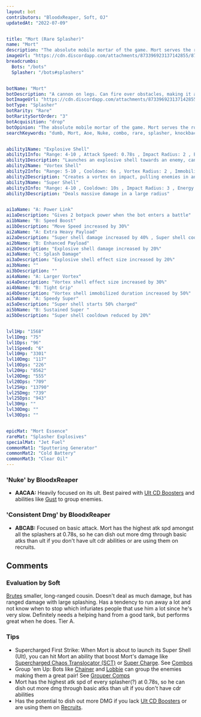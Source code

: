 ```yaml
---
layout: bot
contributors: "BloodxReaper, Soft, OJ"
updatedAt: "2022-07-09"


title: "Mort (Rare Splasher)"
name: "Mort"
description: "The absolute mobile mortar of the game. Mort serves the role of an excellent nuker while still be a good sub dps/crowd controller from afar. However, the bot suffers a lot of cons to let it alone.\n- Slow speed, high minimum range making you Mort's babysitter\n- Hard to use, requires preparation\n- Might give satisfying result when the ult is ready"
imageUrl: "https://cdn.discordapp.com/attachments/873396923137142855/873396970805395507/mort.png"
breadcrumbs:
  Bots: "/bots"
  Splasher: "/bots#splashers"


botName: "Mort"
botDescription: "A cannon on legs. Can fire over obstacles, making it a potent bot from almost anywhere in the arena."
botImageUrl: "https://cdn.discordapp.com/attachments/873396923137142855/873396970805395507/mort.png"
botType: "Splasher"
botRarity: "Rare"
botRaritySortOrder: "3"
botAcquisition: "drop"
botOpinion: "The absolute mobile mortar of the game. Mort serves the role of an excellent nuker while still be a good sub dps/crowd controller from afar. However, the bot suffers a lot of cons to let it alone."
searchKeywords: "dumb, Mort, Aoe, Nuke, combo, rare, splasher, knockback"


ability1Name: "Explosive Shell"
ability1Info: "Range: 4-10 , Attack Speed: 0.78s , Impact Radius: 2 , Energy Damage: 100% , Knockback: Small"
ability1Description: "Launches an explosive shell towards an enemy, can be fired over low heights obstacles"
ability2Name: "Vortex Shell"
ability2Info: "Range: 5-10 , Cooldown: 6s , Vortex Radius: 2 , Immobilized Duration: 0.75s"
ability2Description: "Creates a vortex on impact, pulling enemies in and temporarily holding them in place"
ability3Name: "Super Shell"
ability3Info: "Range: 4-10 , Cooldown: 10s , Impact Radius: 3 , Energy Damage: 533% , Knockback: Small"
ability3Description: "Deals massive damage in a large radius"


ai1aName: "A: Power Link"
ai1aDescription: "Gives 2 botpack power when the bot enters a battle"
ai1bName: "B: Speed Boost"
ai1bDescription: "Move Speed increased by 30%"
ai2aName: "A: Extra Heavy Payload"
ai2aDescription: "Super shell damage increased by 40% , Super shell cooldown increased by 20%"
ai2bName: "B: Enhanced Payload"
ai2bDescription: "Explosive shell damage increased by 20%"
ai3aName: "C: Splash Damage"
ai3aDescription: "Explosive shell effect size increased by 20%"
ai3bName: ""
ai3bDescription: ""
ai4aName: "A: Larger Vortex"
ai4aDescription: "Vortex shell effect size increased by 30%"
ai4bName: "B: Tight Grip"
ai4bDescription: "Vortex shell immobilized duration increased by 50%"
ai5aName: "A: Speedy Super"
ai5aDescription: "Super shell starts 50% charged"
ai5bName: "B: Sustained Super "
ai5bDescription: "Super shell cooldown reduced by 20%"


lvl1Hp: "1568"
lvl1Dmg: "75"
lvl1Dps: "96"
lvl1Speed: "6"
lvl10Hp: "3301"
lvl10Dmg: "117"
lvl10Dps: "226"
lvl20Hp: "8562"
lvl20Dmg: "555"
lvl20Dps: "709"
lvl25Hp: "13790"
lvl25Dmg: "739"
lvl25Dps: "943"
lvl30Hp: ""
lvl30Dmg: ""
lvl30Dps: ""


epicMat: "Mort Essence"
rareMat: "Splasher Explosives"
specialMat: "Jet Fuel"
commonMat1: "Sputtering Generator"
commonMat2: "Cold Battery"
commonMat3: "Clear Oil"
---
```


### 'Nuke' by BloodxReaper
- **AACAA:** Heavily focused on its ult. 
Best paired with [Ult CD Boosters](/ult-cooldowns-rare) and abilities like [Gust](/gust) to group enemies.

### 'Consistent Dmg' by BloodxReaper
- **ABCAB:** Focused on basic attack. Mort has the highest atk spd amongst all the splashers at 0.78s, so he can dish out more dmg through basic atks than ult if you don't have ult cdr abilities or are using them on recruits.

## Comments

### Evaluation by Soft
[Brutes](/brute) smaller, long-ranged cousin. Doesn't deal as much damage, but has ranged damage with large splashing. Has a tendency to run away a lot and not know when to stop which infuriates people that use him a lot since he's very slow. Definitely needs a helping hand from a good tank, but performs great when he does. Tier A.

### Tips
- Supercharged First Strike: When Mort is about to launch its Super Shell (Ult), you can hit Mort an ability that boost Mort's damage like [Supercharged Chaos Translocator (SCT)](/supercharged-chaos-translocator) or [Super Charge](/super-charge). See [Combos](/comps#combos)
- Group 'em Up: Bots like [Chainer](/chainer) and [Lobbie](/lobbie) can group the enemies making them a great pair! See [Grouper Comps](/comps#grouper-comp)
- Mort has the highest atk spd of every splasher(?) at 0.78s, so he can dish out more dmg through basic atks than ult if you don't have cdr abilities
- Has the potential to dish out more DMG if you lack [Ult CD Boosters](/ult-cooldowns-rare)  or are using them on [Recruits](/recruits).

